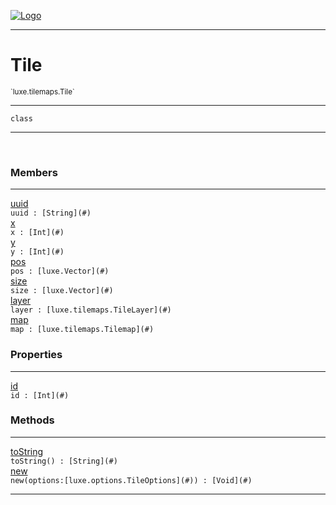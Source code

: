 
[![Logo](../../../images/logo.png)](../../../api/index.html)

---



<h1>Tile</h1>
<small>`luxe.tilemaps.Tile`</small>



---

`class`

---

&nbsp;
&nbsp;



<h3>Members</h3> <hr/><span class="member apipage">
                <a name="uuid"><a class="lift" href="#uuid">uuid</a></a><div class="clear"></div><code class="signature apipage">uuid : [String](#)</code><br/></span>
            <span class="small_desc_flat"></span><span class="member apipage">
                <a name="x"><a class="lift" href="#x">x</a></a><div class="clear"></div><code class="signature apipage">x : [Int](#)</code><br/></span>
            <span class="small_desc_flat"></span><span class="member apipage">
                <a name="y"><a class="lift" href="#y">y</a></a><div class="clear"></div><code class="signature apipage">y : [Int](#)</code><br/></span>
            <span class="small_desc_flat"></span><span class="member apipage">
                <a name="pos"><a class="lift" href="#pos">pos</a></a><div class="clear"></div><code class="signature apipage">pos : [luxe.Vector](#)</code><br/></span>
            <span class="small_desc_flat"></span><span class="member apipage">
                <a name="size"><a class="lift" href="#size">size</a></a><div class="clear"></div><code class="signature apipage">size : [luxe.Vector](#)</code><br/></span>
            <span class="small_desc_flat"></span><span class="member apipage">
                <a name="layer"><a class="lift" href="#layer">layer</a></a><div class="clear"></div><code class="signature apipage">layer : [luxe.tilemaps.TileLayer](#)</code><br/></span>
            <span class="small_desc_flat"></span><span class="member apipage">
                <a name="map"><a class="lift" href="#map">map</a></a><div class="clear"></div><code class="signature apipage">map : [luxe.tilemaps.Tilemap](#)</code><br/></span>
            <span class="small_desc_flat"></span>



<h3>Properties</h3> <hr/><span class="member apipage">
                <a name="id"><a class="lift" href="#id">id</a></a> <div class="clear"></div><code class="signature apipage">id : [Int](#)</code><br/></span>
            <span class="small_desc_flat"></span>



<h3>Methods</h3> <hr/><span class="method apipage">
            <a name="toString"><a class="lift" href="#toString">toString</a></a> <div class="clear"></div><code class="signature apipage">toString() : [String](#)</code><br/><span class="small_desc_flat"></span>
        </span>
    <span class="method apipage">
            <a name="new"><a class="lift" href="#new">new</a></a> <div class="clear"></div><code class="signature apipage">new(options:[luxe.options.TileOptions](#)<span></span>) : [Void](#)</code><br/><span class="small_desc_flat"></span>
        </span>
    





---

&nbsp;
&nbsp;
&nbsp;
&nbsp;